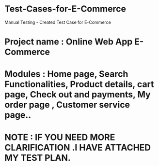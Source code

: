 # Test-Cases-for-E-Commerce
Manual Testing - Created Test Case for E-Commerce
# Project name : Online Web App E-Commerce
# Modules : Home page, Search Functionalities, Product details, cart page, Check out and payments, My order page , Customer service page..



# NOTE : IF YOU NEED MORE CLARIFICATION .I HAVE ATTACHED MY TEST PLAN.
